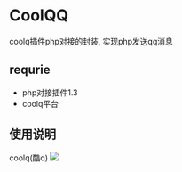# CoolQQ

coolq插件php对接的封装, 实现php发送qq消息

## requrie
- php对接插件1.3
- coolq平台

## 使用说明
coolq(酷q)
![](https://ws1.sinaimg.cn/large/8c91ffabgy1fcvradj6quj20gu0cu3zi)
